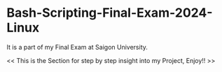 # Bash-Scripting-Final-Exam-2024-Linux
It is a part of my Final Exam at Saigon University.

<< This is the Section for step by step insight into my Project, Enjoy!! >>

